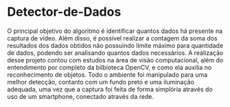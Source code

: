 # Detector-de-Dados
  O principal objetivo do algoritmo é identificar quantos dados há presente na captura de vídeo. Além disso, é possível realizar a contagem da soma dos resultados dos dados obtidos
não possuindo limite máximo para quantidade de dados, podendo ser analisando quantos dados necessários. A realização desse projeto contou com estudos na área de visão
computacional, além do entendimento por completo da bilbioteca OpenCV, e como ela auxilia no reconhecimento de objetos.
  Todo o ambiente foi manipulado para uma melhor detecção, contanto com um fundo preto e uma iluminação adequada, uma vez que a captura foi feita de forma simplória através do uso
de um smartphone, conectado através da rede.
